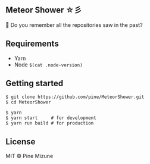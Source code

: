 Meteor Shower ☆彡
-----------------

:star2: Do you remember all the repositories saw in the past?

## Requirements

- Yarn
- Node `$(cat .node-version)`

## Getting started

```
$ git clone https://github.com/pine/MeteorShower.git
$ cd MeteorShower

$ yarn
$ yarn start     # for development
$ yarn run build # for production
```

## License
MIT &copy; Pine Mizune
